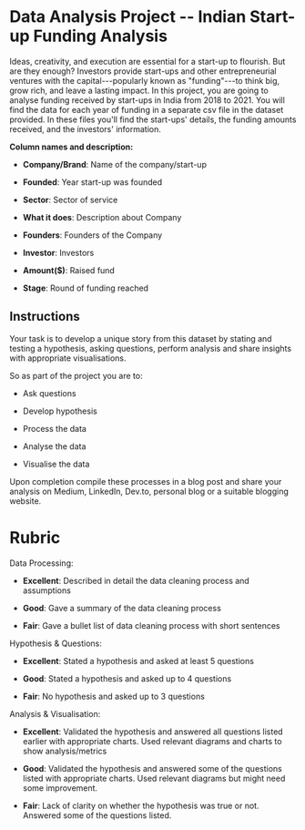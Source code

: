 # Data Analysis Project -- Indian Start-up Funding Analysis

Ideas, creativity, and execution are essential for a start-up to
flourish. But are they enough? Investors provide start-ups and other
entrepreneurial ventures with the capital---popularly known as
\"funding\"---to think big, grow rich, and leave a lasting impact. In
this project, you are going to analyse funding received by start-ups in
India from 2018 to 2021. You will find the data for each year of funding
in a separate csv file in the dataset provided. In these files you\'ll
find the start-ups' details, the funding amounts received, and the
investors\' information.

**Column names and description:**

-   **Company/Brand**: Name of the company/start-up

-   **Founded**: Year start-up was founded

-   **Sector**: Sector of service

-   **What it does**: Description about Company

-   **Founders**: Founders of the Company

-   **Investor**: Investors

-   **Amount(\$)**: Raised fund

-   **Stage**: Round of funding reached

## Instructions

Your task is to develop a unique story from this dataset by stating and
testing a hypothesis, asking questions, perform analysis and share
insights with appropriate visualisations.

So as part of the project you are to:

-   Ask questions

-   Develop hypothesis

-   Process the data

-   Analyse the data

-   Visualise the data

Upon completion compile these processes in a blog post and share your
analysis on Medium, LinkedIn, Dev.to, personal blog or a suitable
blogging website.

# Rubric

Data Processing:

-   **Excellent**: Described in detail the data cleaning process and
    assumptions

-   **Good**: Gave a summary of the data cleaning process

-   **Fair**: Gave a bullet list of data cleaning process with short
    sentences

Hypothesis & Questions:

-   **Excellent**: Stated a hypothesis and asked at least 5 questions

-   **Good**: Stated a hypothesis and asked up to 4 questions

-   **Fair**: No hypothesis and asked up to 3 questions

Analysis & Visualisation:

-   **Excellent**: Validated the hypothesis and answered all questions
    listed earlier with appropriate charts. Used relevant diagrams and
    charts to show analysis/metrics

-   **Good**: Validated the hypothesis and answered some of the
    questions listed with appropriate charts. Used relevant diagrams but
    might need some improvement.

-   **Fair**: Lack of clarity on whether the hypothesis was true or not.
    Answered some of the questions listed.
